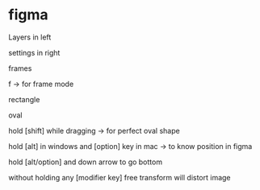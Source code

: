 
# figma
Layers in left     

settings in right    

frames 

f -> for frame mode

rectangle 

oval 

hold [shift] while dragging -> for perfect oval shape

hold [alt] in windows and [option] key in mac -> to know position in figma

hold [alt/option] and down arrow to go bottom

without holding any [modifier key] free transform will distort image



